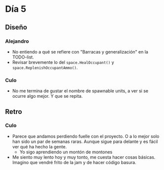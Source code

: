 ﻿# Día 5

## Diseño

### Alejandro

- No entiendo a qué se refiere con "Barracas y generalización" en la TODO-list.
- Revisar brevemente lo del `space.HealOccupant()` y `space.ReplenishOccupantAmmo()`.

### Culo

- No me termina de gustar el nombre de spawnable units, a ver si se ocurre algo mejor. Y que se repita.

## Retro

### Culo

- Parece que andamos perdiendo fuelle con el proyecto. O a lo mejor solo han sido un par de semanas raras. Aunque sigue para delante y es fácil ver qué ha hecho la gente.
    - Yo sigo aprendiendo un montón de montones
- Me siento muy lento hoy y muy tonto, me cuesta hacer cosas básicas. Imagino que vendré frito de la jam y de hacer código basura.
